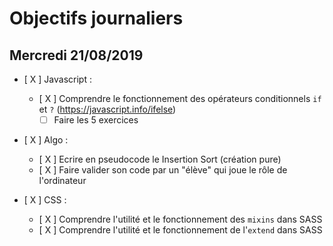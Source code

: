 # Objectifs journaliers

## Mercredi 21/08/2019


* [ X ] Javascript :
  * [ X ] Comprendre le fonctionnement des opérateurs conditionnels `if` et `?` (https://javascript.info/ifelse)
    * [  ] Faire les 5 exercices

* [ X ] Algo : 
  * [ X ] Ecrire en pseudocode le Insertion Sort (création pure)
  * [ X ] Faire valider son code par un "élève" qui joue le rôle de l'ordinateur

* [ X ] CSS : 
  * [ X ] Comprendre l'utilité et le fonctionnement des `mixins` dans SASS
  * [ X ] Comprendre l'utilité et le fonctionnement de l'`extend` dans SASS 
